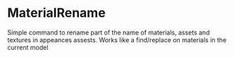 # MaterialRename

Simple command to rename part of the name of materials, assets and textures in appeances assests.  Works like a find/replace on materials in the current model
